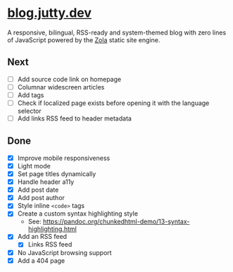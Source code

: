 # [blog.jutty.dev](https://blog.jutty.dev)

A responsive, bilingual, RSS-ready and system-themed blog with zero lines of JavaScript powered by the [Zola](https://getzola.org) static site engine.

## Next
- [ ] Add source code link on homepage
- [ ] Columnar widescreen articles
- [ ] Add tags
- [ ] Check if localized page exists before opening it with the language selector
- [ ] Add links RSS feed to header metadata

## Done
- [x] Improve mobile responsiveness
- [x] Light mode
- [x] Set page titles dynamically
- [x] Handle header a11y
- [x] Add post date
- [x] Add post author
- [x] Style inline `<code>` tags
- [x] Create a custom syntax highlighting style 
  - See: <https://pandoc.org/chunkedhtml-demo/13-syntax-highlighting.html>
- [x] Add an RSS feed
  - [x] Links RSS feed
- [x] No JavaScript browsing support
- [x] Add a 404 page
